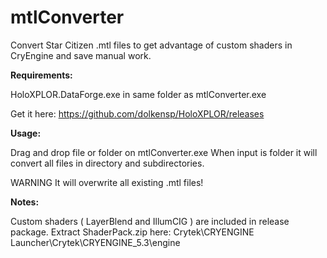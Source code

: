 # mtlConverter
Convert Star Citizen .mtl files to get advantage of custom shaders in CryEngine and save manual work.

**Requirements:**

HoloXPLOR.DataForge.exe in same folder as mtlConverter.exe

Get it here: https://github.com/dolkensp/HoloXPLOR/releases

**Usage:**

Drag and drop file or folder on mtlConverter.exe
When input is folder it will convert all files in directory and subdirectories.

WARNING It will overwrite all existing .mtl files!

**Notes:**

Custom shaders ( LayerBlend and IllumCIG ) are included in release package. Extract ShaderPack.zip here: 
Crytek\CRYENGINE Launcher\Crytek\CRYENGINE_5.3\engine
